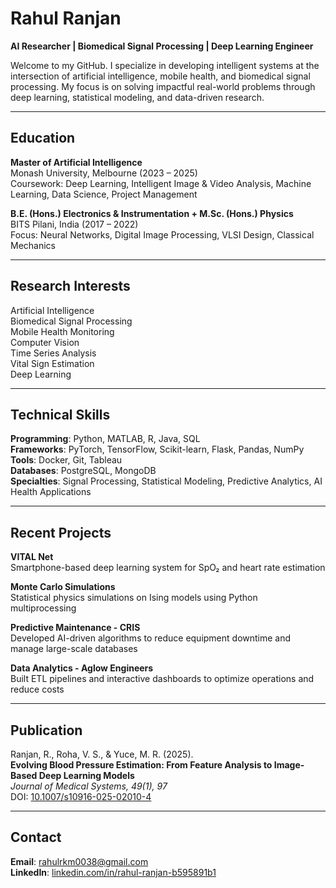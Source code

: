 # Rahul Ranjan

**AI Researcher | Biomedical Signal Processing | Deep Learning Engineer**

Welcome to my GitHub. I specialize in developing intelligent systems at the intersection of artificial intelligence, mobile health, and biomedical signal processing. My focus is on solving impactful real-world problems through deep learning, statistical modeling, and data-driven research.

---

## Education

**Master of Artificial Intelligence**  
Monash University, Melbourne (2023 – 2025)  
Coursework: Deep Learning, Intelligent Image & Video Analysis, Machine Learning, Data Science, Project Management

**B.E. (Hons.) Electronics & Instrumentation + M.Sc. (Hons.) Physics**  
BITS Pilani, India (2017 – 2022)  
Focus: Neural Networks, Digital Image Processing, VLSI Design, Classical Mechanics

---

## Research Interests

Artificial Intelligence  
Biomedical Signal Processing  
Mobile Health Monitoring  
Computer Vision  
Time Series Analysis  
Vital Sign Estimation  
Deep Learning  

---

## Technical Skills

**Programming**: Python, MATLAB, R, Java, SQL  
**Frameworks**: PyTorch, TensorFlow, Scikit-learn, Flask, Pandas, NumPy  
**Tools**: Docker, Git, Tableau  
**Databases**: PostgreSQL, MongoDB  
**Specialties**: Signal Processing, Statistical Modeling, Predictive Analytics, AI Health Applications

---

## Recent Projects

**VITAL Net**  
Smartphone-based deep learning system for SpO₂ and heart rate estimation

**Monte Carlo Simulations**  
Statistical physics simulations on Ising models using Python multiprocessing

**Predictive Maintenance - CRIS**  
Developed AI-driven algorithms to reduce equipment downtime and manage large-scale databases

**Data Analytics - Aglow Engineers**  
Built ETL pipelines and interactive dashboards to optimize operations and reduce costs

---

## Publication

Ranjan, R., Roha, V. S., & Yuce, M. R. (2025).  
**Evolving Blood Pressure Estimation: From Feature Analysis to Image-Based Deep Learning Models**  
*Journal of Medical Systems, 49(1), 97*  
DOI: [10.1007/s10916-025-02010-4](https://doi.org/10.1007/s10916-025-02010-4)

---

## Contact

**Email**: rahulrkm0038@gmail.com  
**LinkedIn**: [linkedin.com/in/rahul-ranjan-b595891b1](https://www.linkedin.com/in/rahul-ranjan-b595891b1)



